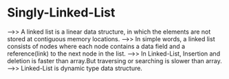 # Singly-Linked-List
-->> A linked list is a linear data structure, in which the elements are not stored at contiguous memory locations.
-->> In simple words, a linked list consists of nodes where each node contains a data field and a reference(link) to the next node in the list.
-->> In Linked-List, Insertion and deletion is faster than array.But traversing or searching is slower than array.
-->> Linked-List is dynamic type data structure.
